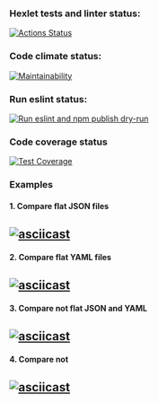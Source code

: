 ### Hexlet tests and linter status:
[![Actions Status](https://github.com/sergunya/frontend-project-lvl2/workflows/hexlet-check/badge.svg)](https://github.com/sergunya/frontend-project-lvl2/actions)

### Code climate status:
[![Maintainability](https://api.codeclimate.com/v1/badges/392f4880f1e8a26e3ae3/maintainability)](https://codeclimate.com/github/sergunya/frontend-project-lvl2/maintainability)

### Run eslint status:
[![Run eslint and npm publish dry-run](https://github.com/sergunya/frontend-project-lvl2/actions/workflows/eslint_npm_dry_run.yml/badge.svg)](https://github.com/sergunya/frontend-project-lvl2/actions/workflows/eslint_npm_dry_run.yml)

### Code coverage status
[![Test Coverage](https://api.codeclimate.com/v1/badges/392f4880f1e8a26e3ae3/test_coverage)](https://codeclimate.com/github/sergunya/frontend-project-lvl2/test_coverage)

### Examples
#### 1. Compare flat JSON files
[![asciicast](https://asciinema.org/a/470707.svg)](https://asciinema.org/a/470707)
----

#### 2. Compare flat YAML files
[![asciicast](https://asciinema.org/a/471203.svg)](https://asciinema.org/a/471203)
----

#### 3. Compare not flat JSON and YAML
[![asciicast](https://asciinema.org/a/472620.svg)](https://asciinema.org/a/472620)
----

#### 4. Compare not
[![asciicast](https://asciinema.org/a/472991.svg)](https://asciinema.org/a/472991)
----